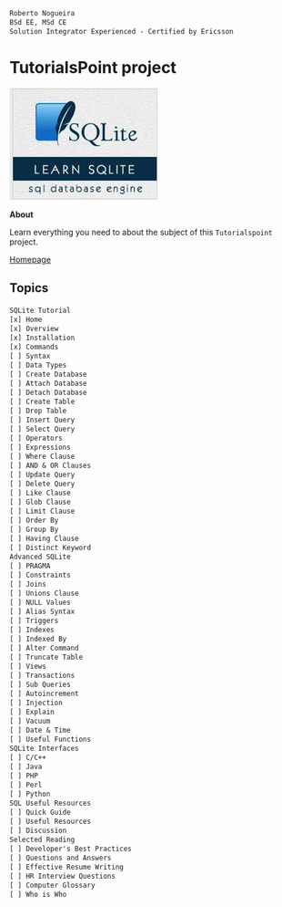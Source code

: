 ```
Roberto Nogueira  
BSd EE, MSd CE
Solution Integrator Experienced - Certified by Ericsson
```
# TutorialsPoint project

![tutorialspoint image](images/tutorialspoint.png)

**About**

Learn everything you need to about the subject of this `Tutorialspoint` project.

[Homepage](https://www.tutorialspoint.com/sqlite/index.htm)

## Topics
```
SQLite Tutorial
[x] Home
[x] Overview
[x] Installation
[x] Commands
[ ] Syntax
[ ] Data Types
[ ] Create Database
[ ] Attach Database
[ ] Detach Database
[ ] Create Table
[ ] Drop Table
[ ] Insert Query
[ ] Select Query
[ ] Operators
[ ] Expressions
[ ] Where Clause
[ ] AND & OR Clauses
[ ] Update Query
[ ] Delete Query
[ ] Like Clause
[ ] Glob Clause
[ ] Limit Clause
[ ] Order By
[ ] Group By
[ ] Having Clause
[ ] Distinct Keyword
Advanced SQLite
[ ] PRAGMA
[ ] Constraints
[ ] Joins
[ ] Unions Clause
[ ] NULL Values
[ ] Alias Syntax
[ ] Triggers
[ ] Indexes
[ ] Indexed By
[ ] Alter Command
[ ] Truncate Table
[ ] Views
[ ] Transactions
[ ] Sub Queries
[ ] Autoincrement
[ ] Injection
[ ] Explain
[ ] Vacuum
[ ] Date & Time
[ ] Useful Functions
SQLite Interfaces
[ ] C/C++
[ ] Java
[ ] PHP
[ ] Perl
[ ] Python
SQL Useful Resources
[ ] Quick Guide
[ ] Useful Resources
[ ] Discussion
Selected Reading
[ ] Developer's Best Practices
[ ] Questions and Answers
[ ] Effective Resume Writing
[ ] HR Interview Questions
[ ] Computer Glossary
[ ] Who is Who
```
